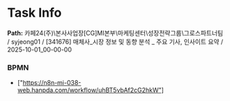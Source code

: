 # Task Info

**Path:** 카페24(주)\본사사업장\[CG]MI본부\마케팅센터\성장전략그룹\그로스파트너팀 / syjeong01 / [341676] 매체사_시장 정보 및 동향 분석 _ 주요 기사, 인사이트 요약 / 2025-10-01_00-00-00

### BPMN
- ["https://n8n-mi-038-web.hanpda.com/workflow/uhBT5vbAf2cG2hkW"]

